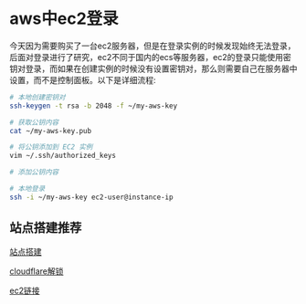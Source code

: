# aws中ec2登录

今天因为需要购买了一台ec2服务器，但是在登录实例的时候发现始终无法登录，后面对登录进行了研究，ec2不同于国内的ecs等服务器，ec2的登录只能使用密钥对登录，而如果在创建实例的时候没有设置密钥对，那么则需要自己在服务器中设置，而不是控制面板。以下是详细流程:

```bash
# 本地创建密钥对
ssh-keygen -t rsa -b 2048 -f ~/my-aws-key

# 获取公钥内容
cat ~/my-aws-key.pub

# 将公钥添加到 EC2 实例
vim ~/.ssh/authorized_keys

# 添加公钥内容

# 本地登录
ssh -i ~/my-aws-key ec2-user@instance-ip
```

## 站点搭建推荐

[站点搭建](https://www.youtube.com/watch?v=G38pR9nYYL8&ab_channel=%E6%99%93%E6%9F%92%E7%A7%91%E6%8A%80)

[cloudflare解锁](https://www.moeelf.com/archives/304.html)

[ec2链接](https://ap-northeast-1.console.aws.amazon.com/console/home?region=ap-northeast-1#)